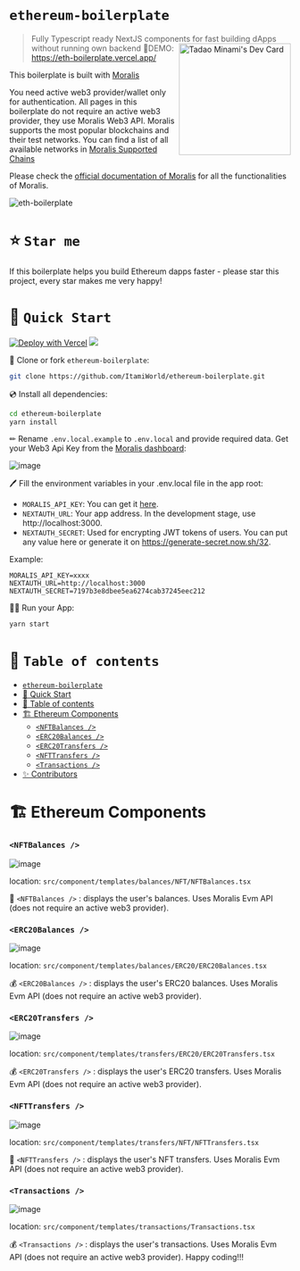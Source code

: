 # `ethereum-boilerplate`

> Fully Typescript ready NextJS components for fast building dApps without running own backend
<a href="https://app.daily.dev/ItamiWorld"><img src="https://api.daily.dev/devcards/dab7f860f7394fc0803744e36b99fc39.png?r=n4c" width="200" align='right' alt="Tadao Minami's Dev Card"/></a>
🚀DEMO: https://eth-boilerplate.vercel.app/

This boilerplate is built with [Moralis](https://moralis.io?utm_source=github&utm_medium=readme&utm_campaign=ethereum-boilerplate)

You need active web3 provider/wallet only for authentication. All pages in this boilerplate do not require an active web3 provider, they use Moralis Web3 API. Moralis supports the most popular blockchains and their test networks. You can find a list of all available networks in [Moralis Supported Chains](https://docs.moralis.io/reference/supported-chains-nft)

Please check the [official documentation of Moralis](https://docs.moralis.io/) for all the functionalities of Moralis.

![eth-boilerplate](https://user-images.githubusercontent.com/78314301/186810447-fa66cd80-5bbb-4e41-b29f-862c8cc67d43.gif)

# ⭐️ `Star me`

If this boilerplate helps you build Ethereum dapps faster - please star this project, every star makes me very happy!

# 🚀 `Quick Start`

<div justify="center">
<a href="https://vercel.com/new/clone?repository-url=https%3A%2F%2Fgithub.com%2Fethereum-boilerplate%2Fethereum-boilerplate&env=MORALIS_API_KEY,NEXTAUTH_SECRET&envDescription=1.%20MORALIS_API_KEY%3A%20Visit%20admin.moralis.io.%202.%20NEXTAUTH_SECRET%3A%20Used%20for%20encrypting%20JWT%20tokens.%20You%20can%20put%20any%20or%20generate%20it%20on%20https%3A%2F%2Fgenerate-secret.now.sh%2F32&envLink=https%3A%2F%2Fgithub.com%2Fethereum-boilerplate%2Fethereum-boilerplate%23-quick-start"><img src="https://vercel.com/button" alt="Deploy with Vercel"/></a>
<a href="https://app.netlify.com/start/deploy?repository=https://github.com/ItamiWorld/ethereum-boilerplate.git"><img src="https://www.netlify.com/img/deploy/button.svg"></a>
</div>

📄 Clone or fork `ethereum-boilerplate`:

```sh
git clone https://github.com/ItamiWorld/ethereum-boilerplate.git
```

💿 Install all dependencies:

```sh
cd ethereum-boilerplate
yarn install
```

✏ Rename `.env.local.example` to `.env.local` and provide required data. Get your Web3 Api Key from the [Moralis dashboard](https://admin.moralis.io/):

![image](https://user-images.githubusercontent.com/78314301/186810270-7c365d43-ebb8-4546-a383-32983fbacef9.png)

🖊️ Fill the environment variables in your .env.local file in the app root:

- `MORALIS_API_KEY`: You can get it [here](https://admin.moralis.io/web3apis).
- `NEXTAUTH_URL`: Your app address. In the development stage, use http://localhost:3000.
- `NEXTAUTH_SECRET`: Used for encrypting JWT tokens of users. You can put any value here or generate it on https://generate-secret.now.sh/32.

Example:

```
MORALIS_API_KEY=xxxx
NEXTAUTH_URL=http://localhost:3000
NEXTAUTH_SECRET=7197b3e8dbee5ea6274cab37245eec212
```

🚴‍♂️ Run your App:

```sh
yarn start
```

# 🧭 `Table of contents`

- [`ethereum-boilerplate`](#ethereum-boilerplate)
- [🚀 Quick Start](#-quick-start)
- [🧭 Table of contents](#-table-of-contents)
- [🏗 Ethereum Components](#-ethereum-components)
  - [`<NFTBalances />`](#nftbalances-)
  - [`<ERC20Balances />`](#erc20balances-)
  - [`<ERC20Transfers />`](#erc20transfers-)
  - [`<NFTTransfers />`](#nfttransfers-)
  - [`<Transactions />`](#transactions-)
- [✨ Contributors](#-contributors)

# 🏗 Ethereum Components

### `<NFTBalances />`

![image](https://user-images.githubusercontent.com/78314301/186813114-2b2265a5-5177-4ab8-9076-588107d450f1.png)

location: `src/component/templates/balances/NFT/NFTBalances.tsx`

🎨 `<NFTBalances />` : displays the user's balances. Uses Moralis Evm API (does not require an active web3 provider).

### `<ERC20Balances />`

![image](https://user-images.githubusercontent.com/78314301/186813448-a0b63106-bcba-46d2-be80-3a7d962e2302.png)

location: `src/component/templates/balances/ERC20/ERC20Balances.tsx`

💰 `<ERC20Balances />` : displays the user's ERC20 balances. Uses Moralis Evm API (does not require an active web3 provider).

### `<ERC20Transfers />`

![image](https://user-images.githubusercontent.com/78314301/186813957-69badb89-bf93-44e6-90e7-c35801c24d9a.png)

location: `src/component/templates/transfers/ERC20/ERC20Transfers.tsx`

💰 `<ERC20Transfers />` : displays the user's ERC20 transfers. Uses Moralis Evm API (does not require an active web3 provider).

### `<NFTTransfers />`

![image](https://user-images.githubusercontent.com/78314301/186814187-916851d7-703d-4e30-9b28-b66b0bea90b1.png)

location: `src/component/templates/transfers/NFT/NFTTransfers.tsx`

🎨 `<NFTTransfers />` : displays the user's NFT transfers. Uses Moralis Evm API (does not require an active web3 provider).

### `<Transactions />`

![image](https://user-images.githubusercontent.com/78314301/186812987-74d8e534-5171-4a53-83f9-3b470bc97e63.png)

location: `src/component/templates/transactions/Transactions.tsx`

💰 `<Transactions />` : displays the user's transactions. Uses Moralis Evm API (does not require an active web3 provider).
Happy coding!!!
